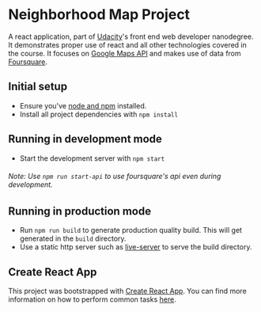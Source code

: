 # Neighborhood Map Project

A react application, part of [Udacity][1]'s front end web developer nanodegree. It demonstrates proper use of react and all other technologies covered in the course. It focuses on [Google Maps API][2] and makes use of data from [Foursquare][3].

## Initial setup

* Ensure you've [node and npm][4] installed.
* Install all project dependencies with `npm install`

## Running in development mode

* Start the development server with `npm start`
###### Note: Use `npm run start-api` to use foursquare's api even during development.

## Running in production mode
* Run `npm run build` to generate production quality build. This will get generated in the `build` directory.
* Use a static http server such as [live-server][5] to serve the build directory.

## Create React App

This project was bootstrapped with [Create React App](https://github.com/facebookincubator/create-react-app). You can find more information on how to perform common tasks [here](https://github.com/facebookincubator/create-react-app/blob/master/packages/react-scripts/template/README.md).

[1]: https://eu.udacity.com/
[2]: https://developers.google.com/maps/documentation/
[3]: https://developer.foursquare.com/
[4]: https://nodejs.org/en/download/
[5]: https://www.npmjs.com/package/live-server